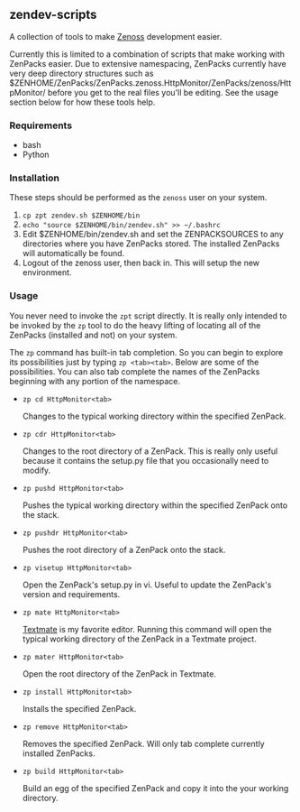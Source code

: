 ## zendev-scripts
A collection of tools to make [Zenoss](http://www.zenoss.com/) development easier.

Currently this is limited to a combination of scripts that make working with ZenPacks easier. Due to extensive namespacing, ZenPacks currently have very deep directory structures such as $ZENHOME/ZenPacks/ZenPacks.zenoss.HttpMonitor/ZenPacks/zenoss/HttpMonitor/ before you get to the real files you'll be editing. See the usage section below for how these tools help.

### Requirements
* bash
* Python

### Installation
These steps should be performed as the `zenoss` user on your system.

1. `cp zpt zendev.sh $ZENHOME/bin`
2. `echo "source $ZENHOME/bin/zendev.sh" >> ~/.bashrc`
3. Edit $ZENHOME/bin/zendev.sh and set the ZENPACKSOURCES to any directories where you have ZenPacks stored. The installed ZenPacks will automatically be found.
4. Logout of the zenoss user, then back in. This will setup the new environment.

### Usage
You never need to invoke the `zpt` script directly. It is really only intended to be invoked by the `zp` tool to do the heavy lifting of locating all of the ZenPacks (installed and not) on your system.

The `zp` command has built-in tab completion. So you can begin to explore its possibilities just by typing `zp <tab><tab>`. Below are some of the possibilities. You can also tab complete the names of the ZenPacks beginning with any portion of the namespace.

* `zp cd HttpMonitor<tab>`
	
	Changes to the typical working directory within the specified ZenPack.
	
* `zp cdr HttpMonitor<tab>`
	
	Changes to the root directory of a ZenPack. This is really only useful because it contains the setup.py file that you occasionally need to modify.
	
* `zp pushd HttpMonitor<tab>`
	
	Pushes the typical working directory within the specified ZenPack onto the
	stack.
	
* `zp pushdr HttpMonitor<tab>`
	
	Pushes the root directory of a ZenPack onto the stack.

* `zp visetup HttpMonitor<tab>`

    Open the ZenPack's setup.py in vi. Useful to update the ZenPack's version and requirements.
	
* `zp mate HttpMonitor<tab>`
	
	[Textmate](http://macromates.com/) is my favorite editor. Running this command will open the typical working directory of the ZenPack in a Textmate project.
	
* `zp mater HttpMonitor<tab>`
	
	Open the root directory of the ZenPack in Textmate.
	
* `zp install HttpMonitor<tab>`
	
	Installs the specified ZenPack.
	
* `zp remove HttpMonitor<tab>`
	
	Removes the specified ZenPack. Will only tab complete currently installed ZenPacks.
	
* `zp build HttpMonitor<tab>`
	
	Build an egg of the specified ZenPack and copy it into the your working directory.
